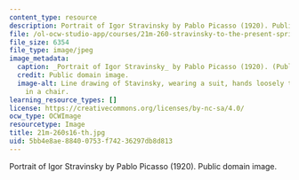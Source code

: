 ```yaml
---
content_type: resource
description: Portrait of Igor Stravinsky by Pablo Picasso (1920). Public domain image.
file: /ol-ocw-studio-app/courses/21m-260-stravinsky-to-the-present-spring-2016/5bb4e8ae88400753f74236297db8d813_21m-260s16-th.jpg
file_size: 6354
file_type: image/jpeg
image_metadata:
  caption: _Portrait of Igor Stravinsky_ by Pablo Picasso (1920). (Public domain image.)
  credit: Public domain image.
  image-alt: Line drawing of Stavinsky, wearing a suit, hands loosely together, sitting
    in a chair.
learning_resource_types: []
license: https://creativecommons.org/licenses/by-nc-sa/4.0/
ocw_type: OCWImage
resourcetype: Image
title: 21m-260s16-th.jpg
uid: 5bb4e8ae-8840-0753-f742-36297db8d813
---
```

Portrait of Igor Stravinsky by Pablo Picasso (1920). Public domain image.